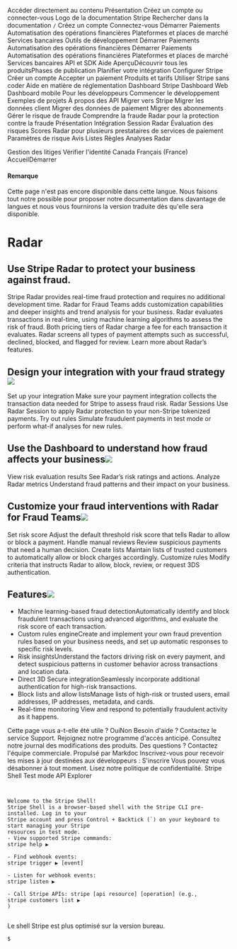 Accéder directement au contenu
Présentation
Créez un compte
ou 
connecter-vous
Logo de la documentation Stripe
Rechercher dans la documentation
`/`
Créez un compte
Connectez-vous
Démarrer
Paiements
Automatisation des opérations financières
Plateformes et places de marché
Services bancaires
Outils de développement
Démarrer
Paiements
Automatisation des opérations financières
Démarrer
Paiements
Automatisation des opérations financières
Plateformes et places de marché
Services bancaires
API et SDK
Aide
AperçuDécouvrir tous les produitsPhases de publication
Planifier votre intégration
Configurer Stripe
Créer un compte
Accepter un paiement
Produits et tarifs
Utiliser Stripe sans coder
Aide en matière de réglementation
Dashboard Stripe
Dashboard Web
Dashboard mobile
Pour les développeurs
Commencer le développement
Exemples de projets
À propos des API
Migrer vers Stripe
Migrer les données client
Migrer des données de paiement
Migrer des abonnements
Gérer le risque de fraude
Comprendre la fraude
Radar pour la protection contre la fraude
Présentation
Intégration
Session Radar
Évaluation des risques
Scores Radar pour plusieurs prestataires de services de paiement
Paramètres de risque
Avis
Listes
Règles
Analyses Radar


Gestion des litiges
Vérifier l'identité
Canada
Français (France)
AccueilDémarrer
#### Remarque
Cette page n'est pas encore disponible dans cette langue. Nous faisons tout notre possible pour proposer notre documentation dans davantage de langues et nous vous fournirons la version traduite dès qu'elle sera disponible.
# Radar
## Use Stripe Radar to protect your business against fraud.
Stripe Radar provides real-time fraud protection and requires no additional development time. Radar for Fraud Teams adds customization capabilities and deeper insights and trend analysis for your business.
Radar evaluates transactions in real-time, using machine learning algorithms to assess the risk of fraud. Both pricing tiers of Radar charge a fee for each transaction it evaluates. Radar screens all types of payment attempts such as successful, declined, blocked, and flagged for review. Learn more about Radar’s features.
## Design your integration with your fraud strategy![](https://b.stripecdn.com/docs-statics-srv/assets/fcc3a1c24df6fcffface6110ca4963de.svg)
Set up your integration
Make sure your payment integration collects the transaction data needed for Stripe to assess fraud risk.
Radar Sessions
Use Radar Session to apply Radar protection to your non-Stripe tokenized payments.
Try out rules
Simulate fraudulent payments in test mode or perform what-if analyses for new rules.
## Use the Dashboard to understand how fraud affects your business![](https://b.stripecdn.com/docs-statics-srv/assets/fcc3a1c24df6fcffface6110ca4963de.svg)
View risk evaluation results
See Radar’s risk ratings and actions.
Analyze Radar metrics
Understand fraud patterns and their impact on your business.
## Customize your fraud interventions with Radar for Fraud Teams![](https://b.stripecdn.com/docs-statics-srv/assets/fcc3a1c24df6fcffface6110ca4963de.svg)
Set risk score
Adjust the default threshold risk score that tells Radar to allow or block a payment.
Handle manual reviews
Review suspicious payments that need a human decision.
Create lists
Maintain lists of trusted customers to automatically allow or block charges accordingly.
Customize rules
Modify criteria that instructs Radar to allow, block, review, or request 3DS authentication.
## Features![](https://b.stripecdn.com/docs-statics-srv/assets/fcc3a1c24df6fcffface6110ca4963de.svg)
  * Machine learning-based fraud detectionAutomatically identify and block fraudulent transactions using advanced algorithms, and evaluate the risk score of each transaction.
  * Custom rules engineCreate and implement your own fraud prevention rules based on your business needs, and set up automatic responses to specific risk levels.
  * Risk insightsUnderstand the factors driving risk on every payment, and detect suspicious patterns in customer behavior across transactions and location data.
  * Direct 3D Secure integrationSeamlessly incorporate additional authentication for high-risk transactions.
  * Block lists and allow listsManage lists of high-risk or trusted users, email addresses, IP addresses, metadata, and cards.
  * Real-time monitoring View and respond to potentially fraudulent activity as it happens.


Cette page vous a-t-elle été utile ?
OuiNon
Besoin d'aide ? Contactez le service Support.
Rejoignez notre programme d'accès anticipé.
Consultez notre journal des modifications des produits.
Des questions ? Contactez l'équipe commerciale.
Propulsé par Markdoc
Inscrivez-vous pour recevoir les mises à jour destinées aux développeurs :
S'inscrire
Vous pouvez vous désabonner à tout moment. Lisez notre politique de confidentialité.
Stripe Shell
Test mode
API Explorer
```


Welcome to the Stripe Shell!
Stripe Shell is a browser-based shell with the Stripe CLI pre-installed. Log in to your
Stripe account and press Control + Backtick (`) on your keyboard to start managing your Stripe
resources in test mode.
- View supported Stripe commands: 
stripe help ▶️

- Find webhook events: 
stripe trigger ▶️ [event]

- Listen for webhook events: 
stripe listen ▶

- Call Stripe APIs: stripe [api resource] [operation] (e.g., 
stripe customers list ▶️
)


```

Le shell Stripe est plus optimisé sur la version bureau.
```
$
```

